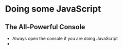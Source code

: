 # Doing some JavaScript

## The All-Powerful Console

* Always open the console if you are doing JavaScript
*